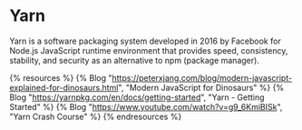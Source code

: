 # Yarn

Yarn is a software packaging system developed in 2016 by Facebook for Node.js JavaScript runtime environment that provides speed, consistency, stability, and security as an alternative to npm (package manager).

{% resources %}
  {% Blog "https://peterxjang.com/blog/modern-javascript-explained-for-dinosaurs.html", "Modern JavaScript for Dinosaurs" %}
  {% Blog "https://yarnpkg.com/en/docs/getting-started", "Yarn - Getting Started" %}
  {% Blog "https://www.youtube.com/watch?v=g9_6KmiBISk", "Yarn Crash Course" %}
{% endresources %}
